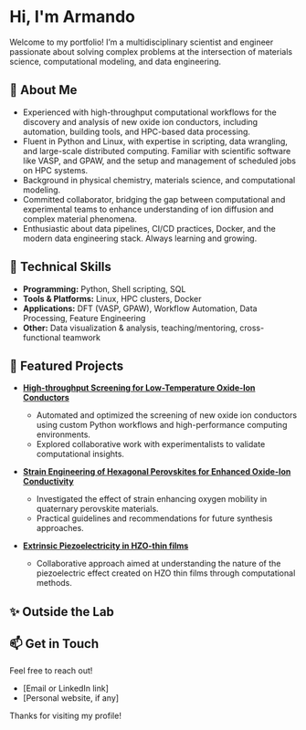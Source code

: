 # Hi, I'm Armando

Welcome to my portfolio! I’m a multidisciplinary scientist and engineer passionate about solving complex problems at the intersection of materials science, computational modeling, and data engineering.

## 🚀 About Me

- Experienced with high-throughput computational workflows for the discovery and analysis of new oxide ion conductors, including automation, building tools, and HPC-based data processing.
- Fluent in Python and Linux, with expertise in scripting, data wrangling, and large-scale distributed computing. Familiar with scientific software like VASP, and GPAW, and the setup and management of scheduled jobs on HPC systems.
- Background in physical chemistry, materials science, and computational modeling.
- Committed collaborator, bridging the gap between computational and experimental teams to enhance understanding of ion diffusion and complex material phenomena.
- Enthusiastic about data pipelines, CI/CD practices, Docker, and the modern data engineering stack. Always learning and growing.

## 🧰 Technical Skills

- **Programming:** Python, Shell scripting, SQL
- **Tools & Platforms:** Linux, HPC clusters, Docker
- **Applications:** DFT (VASP, GPAW), Workflow Automation, Data Processing, Feature Engineering
- **Other:** Data visualization & analysis, teaching/mentoring, cross-functional teamwork

## 🔎 Featured Projects

- **[High-throughput Screening for Low-Temperature Oxide-Ion Conductors](https://github.com/armmorin/workflow)**
  - Automated and optimized the screening of new oxide ion conductors using custom Python workflows and high-performance computing environments.
  - Explored collaborative work with experimentalists to validate computational insights.


- **[Strain Engineering of Hexagonal Perovskites for Enhanced Oxide-Ion Conductivity](https://github.com/armmorin/strained)**
  - Investigated the effect of strain enhancing oxygen mobility in quaternary perovskite materials.
  - Practical guidelines and recommendations for future synthesis approaches.


- **[Extrinsic Piezoelectricity in HZO-thin films](https://github.com/armmorin/hafnia)**

  - Collaborative approach aimed at understanding the nature of the piezoelectric effect created on HZO thin films through computational methods.


## ✨ Outside the Lab

[- Passionate about community: ran the Friday bar at DTU, led international KFUM scout troops, and managed an international student guesthouse.]: #

[- Former taekwondo instructor (black belt), fostering growth and discipline among youth and beginners.]: #

[- Science advocate: organized public workshops and science experiments for children.]: #

## 📫 Get in Touch

Feel free to reach out!

- [Email or LinkedIn link]
- [Personal website, if any]

Thanks for visiting my profile!

